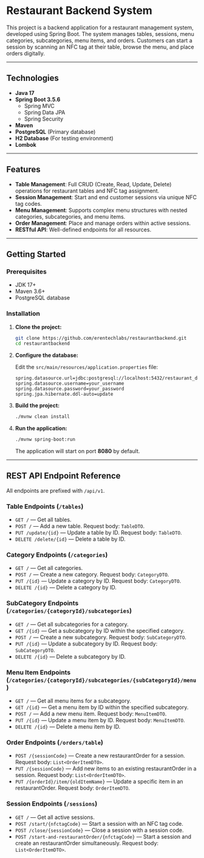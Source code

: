 # Restaurant Backend System

This project is a backend application for a restaurant management system, developed using Spring Boot. The system manages tables, sessions, menu categories, subcategories, menu items, and orders. Customers can start a session by scanning an NFC tag at their table, browse the menu, and place orders digitally.

---

## Technologies

- **Java 17**
- **Spring Boot 3.5.6**
  - Spring MVC
  - Spring Data JPA
  - Spring Security
- **Maven**
- **PostgreSQL** (Primary database)
- **H2 Database** (For testing environment)
- **Lombok**

---

## Features

- **Table Management**: Full CRUD (Create, Read, Update, Delete) operations for restaurant tables and NFC tag assignment.
- **Session Management**: Start and end customer sessions via unique NFC tag codes.
- **Menu Management**: Supports complex menu structures with nested categories, subcategories, and menu items.
- **Order Management**: Place and manage orders within active sessions.
- **RESTful API**: Well-defined endpoints for all resources.

---

## Getting Started

### Prerequisites

- JDK 17+
- Maven 3.6+
- PostgreSQL database

### Installation

1. **Clone the project:**

   ```bash
   git clone https://github.com/erentechlabs/restaurantbackend.git
   cd restaurantbackend
   ```

2. **Configure the database:**

   Edit the `src/main/resources/application.properties` file:

   ```properties
   spring.datasource.url=jdbc:postgresql://localhost:5432/restaurant_db
   spring.datasource.username=your_username
   spring.datasource.password=your_password
   spring.jpa.hibernate.ddl-auto=update
   ```

3. **Build the project:**

   ```bash
   ./mvnw clean install
   ```

4. **Run the application:**

   ```bash
   ./mvnw spring-boot:run
   ```

   The application will start on port **8080** by default.

---

## REST API Endpoint Reference

All endpoints are prefixed with `/api/v1`.

### Table Endpoints (`/tables`)

- `GET /` — Get all tables.
- `POST /` — Add a new table. Request body: `TableDTO`.
- `PUT /update/{id}` — Update a table by ID. Request body: `TableDTO`.
- `DELETE /delete/{id}` — Delete a table by ID.

### Category Endpoints (`/categories`)

- `GET /` — Get all categories.
- `POST /` — Create a new category. Request body: `CategoryDTO`.
- `PUT /{id}` — Update a category by ID. Request body: `CategoryDTO`.
- `DELETE /{id}` — Delete a category by ID.

### SubCategory Endpoints (`/categories/{categoryId}/subcategories`)

- `GET /` — Get all subcategories for a category.
- `GET /{id}` — Get a subcategory by ID within the specified category.
- `POST /` — Create a new subcategory. Request body: `SubCategoryDTO`.
- `PUT /{id}` — Update a subcategory by ID. Request body: `SubCategoryDTO`.
- `DELETE /{id}` — Delete a subcategory by ID.

### Menu Item Endpoints (`/categories/{categoryId}/subcategories/{subCategoryId}/menu`)

- `GET /` — Get all menu items for a subcategory.
- `GET /{id}` — Get a menu item by ID within the specified subcategory.
- `POST /` — Add a new menu item. Request body: `MenuItemDTO`.
- `PUT /{id}` — Update a menu item by ID. Request body: `MenuItemDTO`.
- `DELETE /{id}` — Delete a menu item by ID.

### Order Endpoints (`/orders/table`)

- `POST /{sessionCode}` — Create a new restaurantOrder for a session. Request body: `List<OrderItemDTO>`.
- `PUT /{sessionCode}` — Add new items to an existing restaurantOrder in a session. Request body: `List<OrderItemDTO>`.
- `PUT /{orderId}/item/{oldItemName}` — Update a specific item in an restaurantOrder. Request body: `OrderItemDTO`.

### Session Endpoints (`/sessions`)

- `GET /` — Get all active sessions.
- `POST /start/{nfctagCode}` — Start a session with an NFC tag code.
- `POST /close/{sessionCode}` — Close a session with a session code.
- `POST /start-and-restaurantOrder/{nfctagCode}` — Start a session and create an restaurantOrder simultaneously. Request body: `List<OrderItemDTO>`.
